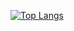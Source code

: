 [![Top Langs](https://github-readme-stats.vercel.app/api/top-langs/?username=tksx1227&theme=cobalt&hide=css,html)](https://github.com/anuraghazra/github-readme-stats)
